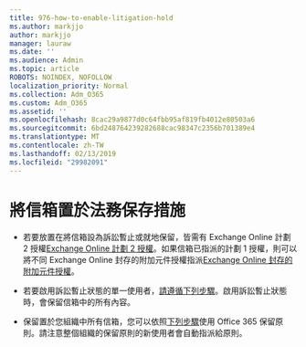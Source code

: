 ```yaml
---
title: 976-how-to-enable-litigation-hold
ms.author: markjjo
author: markjjo
manager: lauraw
ms.date: ''
ms.audience: Admin
ms.topic: article
ROBOTS: NOINDEX, NOFOLLOW
localization_priority: Normal
ms.collection: Adm_O365
ms.custom: Adm_O365
ms.assetid: ''
ms.openlocfilehash: 8cac29a9877d0c64fbb95af819fb4012e80503a6
ms.sourcegitcommit: 6bd248764239282688cac98347c2356b701389e4
ms.translationtype: MT
ms.contentlocale: zh-TW
ms.lasthandoff: 02/13/2019
ms.locfileid: "29982091"
---
```

# <a name="place-a-mailbox-on-legal-hold"></a>將信箱置於法務保存措施

- 若要放置在將信箱設為訴訟暫止或就地保留，皆需有 Exchange Online 計劃 2 授權[Exchange Online 計劃 2 授權](https://docs.microsoft.com/office365/servicedescriptions/office-365-platform-service-description/office-365-plan-options)。如果信箱已指派的計劃 1 授權，則可以將不同 Exchange Online 封存的附加元件授權指派[Exchange Online 封存的附加元件授權](https://docs.microsoft.com/office365/servicedescriptions/exchange-online-archiving-service-description)。

- 若要啟用訴訟暫止狀態的單一使用者，[請遵循下列步驟](https://docs.microsoft.com/office365/SecurityCompliance/place-a-mailbox-on-litigation-hold)。啟用訴訟暫止狀態時，會保留信箱中的所有內容。

- 保留置於您組織中所有信箱，您可以依照[下列步驟](https://docs.microsoft.com/office365/securitycompliance/retention-policies#applying-a-retention-policy-to-an-entire-organization-or-specific-locations)使用 Office 365 保留原則。請注意整個組織的保留原則的新使用者會自動指派給原則。

